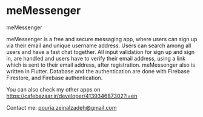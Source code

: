 # meMessenger

meMessenger

meMessenger is a free and secure messaging app, where users can sign up via their email and unique username address.
Users can search among all users and have a fast chat together.
All input validation for sign up and sign in, are handled and users have to verify their email address, using a link which is sent to their email address, after registration.
meMessenger also is written in Flutter. Database and the authentication are done with Firebase Firestore, and Firebase authentication.

You can also check my other apps on https://cafebazaar.ir/developer/413934687302?l=en

Contact me: pouria.zeinalzadeh@gmail.com
